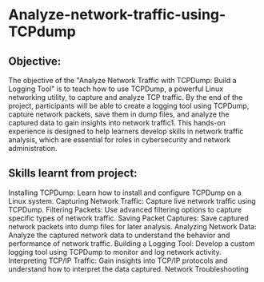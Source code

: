 # Analyze-network-traffic-using-TCPdump

## Objective:

The objective of the "Analyze Network Traffic with TCPDump: Build a Logging Tool" is to teach how to use TCPDump, a powerful Linux networking utility, to capture and analyze TCP traffic. By the end of the project, participants will be able to create a logging tool using TCPDump, capture network packets, save them in dump files, and analyze the captured data to gain insights into network traffic1. This hands-on experience is designed to help learners develop skills in network traffic analysis, which are essential for roles in cybersecurity and network administration.

## Skills learnt from project:

Installing TCPDump: Learn how to install and configure TCPDump on a Linux system.
Capturing Network Traffic: Capture live network traffic using TCPDump.
Filtering Packets: Use advanced filtering options to capture specific types of network traffic.
Saving Packet Captures: Save captured network packets into dump files for later analysis.
Analyzing Network Data: Analyze the captured network data to understand the behavior and performance of network traffic.
Building a Logging Tool: Develop a custom logging tool using TCPDump to monitor and log network activity.
Interpreting TCP/IP Traffic: Gain insights into TCP/IP protocols and understand how to interpret the data captured.
Network Troubleshooting
